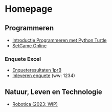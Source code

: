 # Homepage

## Programmeren

 - [Introductie Programmeren met Python Turtle](./ippt/)
 - [SetGame Online](./setgame/)

### Enquete Excel
 - [Enqueteresultaten 1prB](enquete_1prB.xlsx)
 - [Inleveren enquete](https://nextcloud.barlaeus.nl/s/bjFKPE6QeXbx4b4) (ww: 1234)

## Natuur, Leven en Technologie

 - [Robotica (2023; WIP)](./nlt-robotica/)
